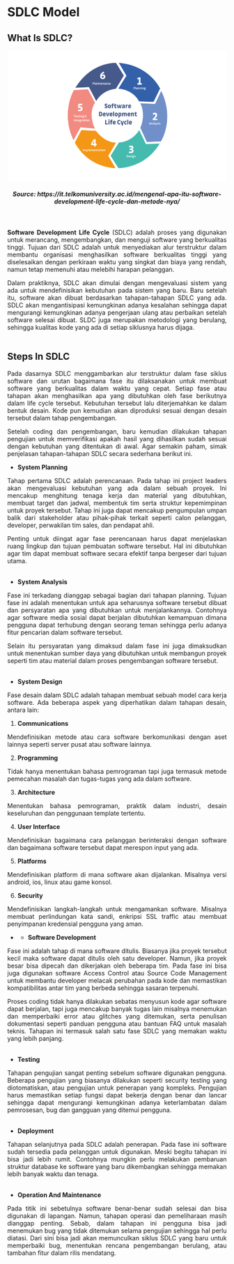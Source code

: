 # SDLC Model
## What Is SDLC?
<p align="center">
<img height="300rm" align="center" src="https://github.com/Ouroboros-Tech/modul-pembelajaran/blob/main/image/SDLC.png"> <h5 align="center">Source: https://it.telkomuniversity.ac.id/mengenal-apa-itu-software-development-life-cycle-dan-metode-nya/</h5><br>

<p align="justify">
<strong>Software Development Life Cycle</strong> (SDLC) adalah proses yang digunakan untuk merancang, mengembangkan, dan menguji software yang berkualitas tinggi. Tujuan dari SDLC adalah untuk menyediakan alur terstruktur dalam membantu organisasi menghasilkan software berkualitas tinggi yang diselesaikan dengan perkiraan waktu yang singkat dan biaya yang rendah, namun tetap memenuhi atau melebihi harapan pelanggan.<br>

<p align="justify">
Dalam praktiknya, SDLC akan dimulai dengan mengevaluasi sistem yang ada untuk mendefinisikan kebutuhan pada sistem yang baru. Baru setelah itu, software akan dibuat berdasarkan tahapan-tahapan SDLC yang ada. SDLC akan mengantisipasi kemungkinan adanya kesalahan sehingga dapat mengurangi kemungkinan adanya pengerjaan ulang atau perbaikan setelah software selesai dibuat. SLDC juga merupakan metodologi yang berulang, sehingga kualitas kode yang ada di setiap siklusnya harus dijaga.<br><br>

## Steps In SDLC
<p align="justify">
Pada dasarnya SDLC menggambarkan alur terstruktur dalam fase siklus software dan urutan bagaimana fase itu dilaksanakan untuk membuat software yang berkualitas dalam waktu yang cepat. Setiap fase atau tahapan akan menghasilkan apa yang dibutuhkan oleh fase berikutnya dalam life cycle tersebut. Kebutuhan tersebut lalu diterjemahkan ke dalam bentuk desain. Kode pun kemudian akan diproduksi sesuai dengan desain tersebut dalam tahap pengembangan.<br>

<p align="justify">
Setelah coding dan pengembangan, baru kemudian dilakukan tahapan pengujian untuk memverifikasi apakah hasil yang dihasilkan sudah sesuai dengan kebutuhan yang ditentukan di awal. Agar semakin paham, simak penjelasan tahapan-tahapan SDLC secara sederhana berikut ini.<br>

- <strong>System Planning</strong> 
<p align="justify">
Tahap pertama SDLC adalah perencanaan. Pada tahap ini project leaders akan mengevaluasi kebutuhan yang ada dalam sebuah proyek. Ini mencakup menghitung tenaga kerja dan material yang dibutuhkan, membuat target dan jadwal, membentuk tim serta struktur kepemimpinan untuk proyek tersebut. Tahap ini juga dapat mencakup pengumpulan umpan balik dari stakeholder atau pihak-pihak terkait seperti calon pelanggan, developer, perwakilan tim sales, dan pendapat ahli.<br>

<p align="justify">
Penting untuk diingat agar fase perencanaan harus dapat menjelaskan ruang lingkup dan tujuan pembuatan software tersebut. Hal ini dibutuhkan agar tim dapat membuat software secara efektif tanpa bergeser dari tujuan utama.<br><br>

- <strong>System Analysis</strong> 
<p align="justify">
Fase ini terkadang dianggap sebagai bagian dari tahapan planning. Tujuan fase ini adalah menentukan untuk apa seharusnya software tersebut dibuat dan persyaratan apa yang dibutuhkan untuk menjalankannya. Contohnya agar software media sosial dapat berjalan dibutuhkan kemampuan dimana pengguna dapat terhubung dengan seorang teman sehingga perlu adanya fitur pencarian dalam software tersebut.<br>

<p align="justify">
Selain itu persyaratan yang dimaksud dalam fase ini juga dimaksudkan untuk menentukan sumber daya yang dibutuhkan untuk membangun proyek seperti tim atau material dalam proses pengembangan software tersebut.<br><br>

- <strong>System Design</strong> 
<p align="justify">
Fase desain dalam SDLC adalah tahapan membuat sebuah model cara kerja software. Ada beberapa aspek yang diperhatikan dalam tahapan desain, antara lain:<br>

1. <strong>Communications</strong>
<p align="justify">
Mendefinisikan metode atau cara software berkomunikasi dengan aset lainnya seperti server pusat atau software lainnya.<br>

2. <strong>Programming</strong> 
<p align="justify">
Tidak hanya menentukan bahasa pemrograman tapi juga termasuk metode pemecahan masalah dan tugas-tugas yang ada dalam software.<br>

3. <strong>Architecture</strong> 
<p align="justify">
Menentukan bahasa pemrograman, praktik dalam industri, desain keseluruhan dan penggunaan template tertentu.<br>

4. <strong>User Interface</strong> 
<p align="justify">
Mendefinisikan bagaimana cara pelanggan berinteraksi dengan software dan bagaimana software tersebut dapat merespon input yang ada.<br>

5. <strong>Platforms</strong> 
<p align="justify">
Mendefinisikan platform di mana software akan dijalankan. Misalnya versi android, ios, linux atau game konsol.<br>

6. <strong>Security</strong>
<p align="justify">
Mendefinisikan langkah-langkah untuk mengamankan software. Misalnya membuat perlindungan kata sandi, enkripsi SSL traffic atau membuat penyimpanan kredensial pengguna yang aman.<br>

- - <strong>Software Development</strong> 
<p align="justify">
Fase ini adalah tahap di mana software ditulis. Biasanya jika proyek tersebut kecil maka software dapat ditulis oleh satu developer. Namun, jika proyek besar bisa dipecah dan dikerjakan oleh beberapa tim. Pada fase ini bisa juga digunakan software Access Control atau Source Code Management untuk membantu developer melacak perubahan pada kode dan memastikan kompatibilitas antar tim yang berbeda sehingga sasaran terpenuhi.<br>

<p align="justify">
Proses coding tidak hanya dilakukan sebatas menyusun kode agar software dapat berjalan, tapi juga mencakup banyak tugas lain misalnya menemukan dan memperbaiki error atau glitches yang ditemukan, serta penulisan dokumentasi seperti panduan pengguna atau bantuan FAQ untuk masalah teknis. Tahapan ini termasuk salah satu fase SDLC yang memakan waktu yang lebih panjang.<br><br>

- <strong>Testing</strong> 
<p align="justify">
Tahapan pengujian sangat penting sebelum software digunakan pengguna. Beberapa pengujian yang biasanya dilakukan seperti security testing yang diotomatiskan, atau pengujian untuk penerapan yang kompleks. Pengujian harus memastikan setiap fungsi dapat bekerja dengan benar dan lancar sehingga dapat mengurangi kemungkinan adanya keterlambatan dalam pemrosesan, bug dan gangguan yang ditemui pengguna.<br><br>

- <strong>Deployment</strong> 
<p align="justify">
Tahapan selanjutnya pada SDLC adalah penerapan. Pada fase ini software sudah tersedia pada pelanggan untuk digunakan. Meski begitu tahapan ini bisa jadi lebih rumit. Contohnya mungkin perlu melakukan pembaruan struktur database ke software yang baru dikembangkan sehingga memakan lebih banyak waktu dan tenaga.<br><br>

- <strong>Operation And Maintenance</strong> 
<p align="justify">
Pada titik ini sebetulnya software benar-benar sudah selesai dan bisa digunakan di lapangan. Namun, tahapan operasi dan pemeliharaan masih dianggap penting. Sebab, dalam tahapan ini pengguna bisa jadi menemukan bug yang tidak ditemukan selama pengujian sehingga hal perlu diatasi. Dari sini bisa jadi akan memunculkan siklus SDLC yang baru untuk memperbaiki bug, menentukan rencana pengembangan berulang, atau tambahan fitur dalam rilis mendatang.<br><br>
